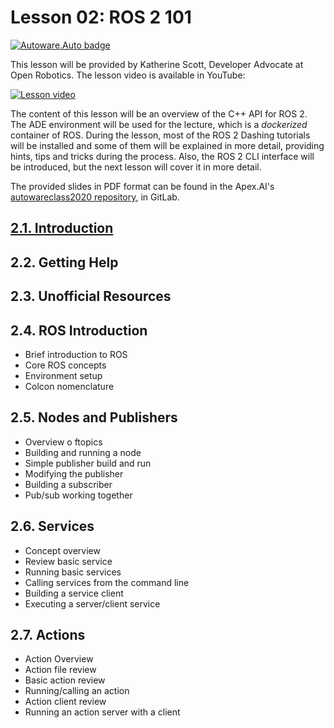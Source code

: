 # Lesson 02: ROS 2 101
[![Autoware.Auto badge](https://img.shields.io/badge/Autoware-Auto-orange.svg)](https://www.autoware.auto/)

This lesson will be provided by Katherine Scott, Developer Advocate at Open Robotics. The lesson video is available in YouTube:

[![Lesson video](https://img.youtube.com/vi/FTA4Ia2vLS/0.jpg)](https://www.youtube.com/watch?v=FTA4Ia2vLS)

The content of this lesson will be an overview of the C++ API for ROS 2. The ADE environment will be used for the lecture, which is a *dockerized* container of ROS. During the lesson, most of the ROS 2 Dashing tutorials will be installed and some of them will be explained in more detail, providing hints, tips and tricks during the process. Also, the ROS 2 CLI interface will be introduced, but the next lesson will cover it in more detail.

The provided slides in PDF format can be found in the Apex.AI's [autowareclass2020 repository](https://gitlab.com/ApexAI/autowareclass2020/-/blob/master/lectures/02_ROS2_101/lesson2.pdf), in GitLab.


## [2.1. Introduction](https://youtu.be/FTA4Ia2vLS8?t=170)


## 2.2. Getting Help


## 2.3. Unofficial Resources


## 2.4. ROS Introduction
- Brief introduction to ROS
- Core ROS concepts
- Environment setup
- Colcon nomenclature


## 2.5. Nodes and Publishers
- Overview o ftopics
- Building and running a node
- Simple publisher build and run
- Modifying the publisher
- Building a subscriber 
- Pub/sub working together

## 2.6. Services
- Concept overview
- Review basic service
- Running basic services
- Calling services from the command line
- Building a service client
- Executing a server/client service

## 2.7. Actions
- Action Overview
- Action file review
- Basic action review
- Running/calling an action
- Action client review
- Running an action server with a client


